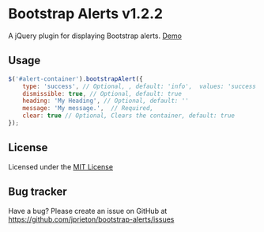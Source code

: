 Bootstrap Alerts v1.2.2
===========

A jQuery plugin for displaying Bootstrap alerts. [Demo](http://jprieton.github.io/bootstrap-alerts)

Usage
---

```javascript
$('#alert-container').bootstrapAlert({
    type: 'success', // Optional, , default: 'info',  values: 'success', 'info', 'warning' or 'danger'
    dismissible: true, // Optional, default: true 
    heading: 'My Heading', // Optional, default: ''
    message: 'My message.',  // Required,
    clear: true // Optional, Clears the container, default: true 
});
```

License
---

Licensed under the [MIT License](http://opensource.org/licenses/mit-license.html)

Bug tracker
---

Have a bug? Please create an issue on GitHub at https://github.com/jprieton/bootstrap-alerts/issues
